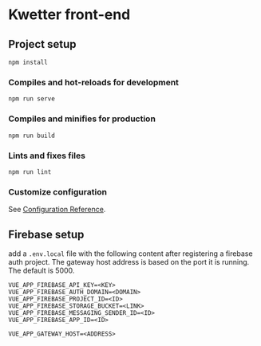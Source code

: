 # Kwetter front-end

## Project setup
```
npm install
```

### Compiles and hot-reloads for development
```
npm run serve
```

### Compiles and minifies for production
```
npm run build
```

### Lints and fixes files
```
npm run lint
```

### Customize configuration
See [Configuration Reference](https://cli.vuejs.org/config/).

## Firebase setup
add a ```.env.local``` file with the following content after registering a firebase auth project. The gateway host address is based on the port it is running. The default is 5000.


```
VUE_APP_FIREBASE_API_KEY=<KEY>
VUE_APP_FIREBASE_AUTH_DOMAIN=<DOMAIN>
VUE_APP_FIREBASE_PROJECT_ID=<ID>
VUE_APP_FIREBASE_STORAGE_BUCKET=<LINK>
VUE_APP_FIREBASE_MESSAGING_SENDER_ID=<ID>
VUE_APP_FIREBASE_APP_ID=<ID>

VUE_APP_GATEWAY_HOST=<ADDRESS>
```
